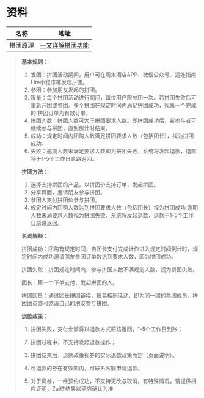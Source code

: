 # 资料

| 名称     | 地址                                                        |
| -------- | ----------------------------------------------------------- |
| 拼团原理 | [一文详解拼团功能](https://www.woshipm.com/pd/5284657.html) |

> **基本规则**： 
>
> 1. 发团：拼团活动期间，用户可在周末酒店APP、微信公众号、遛娃指南Lite小程序等发起拼团。
> 2.  参团：参加朋友发起的拼团。 
> 3.  限量：每个拼团活动进行期间，每位用户限参团一次。若拼团失败后可重新开团或参团。多个拼团在规定时间内满足拼团成功，视第一个完成的 拼团订单为有效订单。 
> 4.  拼团人数：拼团人数可大于拼团要求人数。即拼团成功后，新参与者可继续参与拼团，直到倒计时结束。 
> 5.  成功：规定时间内团购人数满足拼团要求人数（包括团长），视为拼团成功。 
> 6.  失败：逾期人数未满足要求人数即为拼团失败，系统将发起退款，退款将于1-5个工作日原路返回。
>
> **拼团方法**： 
>
> 1. 选择支持拼团的产品，以拼团价支持订单，发起拼团。 
> 2.  分享页面，邀请朋友参与拼团。
> 3.  参团人支付拼团价参与拼团。 
> 4.  规定时间内团购人数达到拼团要求人数（包括团长）视为拼团成功 逾期人数未满要求人数视为拼团失败，系统将发起退款，退款于1-5个工作日原路返回。
>
> **名词解释**： 
>
> 拼团成功：团购有规定时间，自团长支付完成计作进入规定时间倒计时，规定时间内成功邀请朋友参团订单数达到要求人数，即为拼团成功。 
>
> 拼团失败：拼团规定时间内，参与拼图人数不满规定人数，视为拼图失败。 
>
> 团长：第一个下单支付，发起拼团的人。
>
>  拼团团员：通过团长拼团链接，报名相同活动，即为同一团的参团成员，拼团团员亦可邀请自己的朋友参与拼团。 
>
> **退款政策**：
>
> 1. 拼团失败，支付金额将以退款方式原路返回，1-5个工作日到账；
>
> 2. 拼团过程中，不支持发起退款操作； 
> 3.  拼团结束后，退款政策视券的实际退款政策而定（页面说明）。 
> 4.  可退款的券在有效期内，可联系客服申请退款。 
> 5.  对于房券，一经预约成功，不支持更改与取消。有特殊情况，请提供相应证明，Zui终结果以酒店确认为准